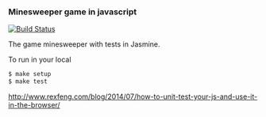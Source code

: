 ### Minesweeper game in javascript

[![Build Status](https://travis-ci.org/tacnoman/minesweeper.svg?branch=master)](https://travis-ci.org/tacnoman/minesweeper)

The game minesweeper with tests in Jasmine.

To run in your local

```bash
$ make setup
$ make test
```

http://www.rexfeng.com/blog/2014/07/how-to-unit-test-your-js-and-use-it-in-the-browser/
